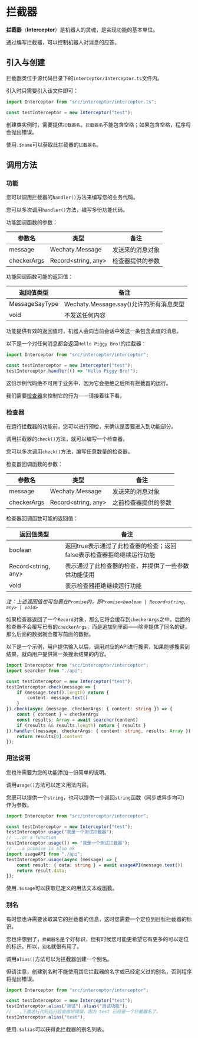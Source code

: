 # 拦截器

**拦截器**（**Interceptor**）是机器人的灵魂，是实现功能的基本单位。

通过编写拦截器，可以控制机器人对消息的应答。

## 引入与创建

拦截器类位于源代码目录下的`interceptor/Interceptor.ts`文件内。

引入时只需要引入该文件即可：

```typescript
import Interceptor from "src/interceptor/interceptor.ts";

const testInterceptor = new Interceptor("test");
```

创建类实例时，需要提供`拦截器名`。`拦截器名`不能包含空格；如果包含空格，程序将会抛出错误。

使用`.$name`可以获取此拦截器的`拦截器名`。

## 调用方法

### 功能

您可以调用拦截器的`handler()`方法来编写您的业务代码。

您可以多次调用`handler()`方法，编写多份功能代码。

功能回调函数的参数：

| 参数名      | 类型                | 备注             |
| ----------- | ------------------- | ---------------- |
| message     | Wechaty.Message     | 发送来的消息对象 |
| checkerArgs | Record<string, any> | 检查器提供的参数 |

功能回调函数可能的返回值：

| 返回值类型     | 备注                                    |
| -------------- | --------------------------------------- |
| MessageSayType | Wechaty.Message.say()允许的所有消息类型 |
| void           | 不发送任何内容                          |

功能提供有效的返回值时，机器人会向当前会话中发送一条包含此值的消息。

以下是一个对任何消息都会返回`Hello Piggy Bro!`的拦截器：

```typescript
import Interceptor from "src/interceptor/interceptor";

const testInterceptor = new Interceptor("test");
testInterceptor.handler(() => "Hello Piggy Bro!");
```

这份示例代码绝不可用于业务中，因为它会拒绝之后所有拦截器的运行。

我们需要[检查器](#检查器)来控制它的行为——请接着往下看。

### 检查器

在运行拦截器的功能前，您可以进行预检，来确认是否要进入到功能部分。

调用拦截器的`check()`方法，就可以编写一个检查器。

您可以多次调用`check()`方法，编写任意数量的检查器。

检查器回调函数的参数：

| 参数名      | 类型                | 备注                 |
| ----------- | ------------------- | -------------------- |
| message     | Wechaty.Message     | 发送来的消息对象     |
| checkerArgs | Record<string, any> | 之前检查器提供的参数 |

检查器回调函数可能的返回值：

| 返回值类型          | 备注                                                                  |
| ------------------- | --------------------------------------------------------------------- |
| boolean             | 返回true表示通过了此检查器的检查；返回false表示检查器拒绝继续运行功能 |
| Record<string, any> | 表示通过了此检查器的检查，并提供了一些参数供功能使用                  |
| void                | 表示检查器拒绝继续运行功能                                            |

*注：上述返回值也可包裹在`Promise`内，即`Promise<boolean | Record<string, any> | void>`*

如果检查器返回了一个`Record`对象，那么它将会缓存到`checkerArgs`之中。后面的检查器不会覆写已有的`checkerArgs`，而是追加到里面——除非提供了同名的键，那么后面的数据就会覆写前面的数据。

以下是一个示例，用户提供输入以后，调用对应的API进行搜索，如果能够搜索到结果，就向用户提供第一条搜索结果的内容。

```typescript
import Interceptor from "src/interceptor/interceptor";
import searcher from "./api";

const testInterceptor = new Interceptor("test");
testInterceptor.check(message => {
    if (message.text().length) return {
        content: message.text()
    }
}).check(async (message, checkerArgs: { content: string }) => {
    const { content } = checkerArgs
    const results: Array = await searcher(content)
    if (results && results.length) return { results }
}).handler((message, checkerArgs: { content: string, results: Array }) => {
    return results[0].content
});
```

### 用法说明

您也许需要为您的功能添加一份简单的说明。

调用`usage()`方法可以定义用法内容。

您既可以提供一个`string`，也可以提供一个返回`string`函数（同步或异步均可）作为参数。

```typescript
import Interceptor from "src/interceptor/interceptor";

const testInterceptor = new Interceptor("test");
testInterceptor.usage("我是一个测试拦截器");
// ...or a function
testInterceptor.usage(() => "我是一个测试拦截器");
// ...a promise is also ok
import usageAPI from "./api";
testInterceptor.usage(async (message) => {
    const result: { data: string } = await usageAPI(message.text())
    return result.data;
});
```

使用`.$usage`可以获取已定义的用法文本或函数。

### 别名

有时您也许需要读取其它的拦截器的信息，这时您需要一个定位到目标拦截器的标识。

您也许想到了，`拦截器名`是个好标识，但有时候您可能更希望它有更多的可以定位的标识。所以，`别名`就很有用了。

调用`alias()`方法可以为拦截器创建一个别名。

但请注意，创建别名时不能使用其它拦截器的名字或已经定义过的别名，否则程序将抛出错误。

```typescript
import Interceptor from "src/interceptor/interceptor";

const testInterceptor = new Interceptor("test");
testInterceptor.alias("测试").alias("测试功能");
// ...下面这行代码运行后会抛出错误，因为 test 已经是一个拦截器名了。
testInterceptor.alias("test");
```

使用`.$alias`可以获得此拦截器的别名列表。

